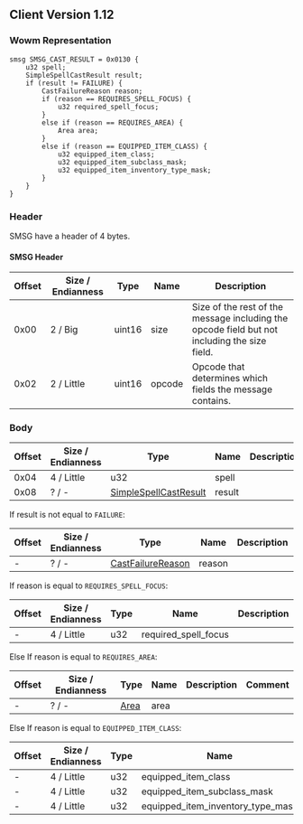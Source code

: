 ## Client Version 1.12

### Wowm Representation
```rust,ignore
smsg SMSG_CAST_RESULT = 0x0130 {
    u32 spell;
    SimpleSpellCastResult result;
    if (result != FAILURE) {
        CastFailureReason reason;
        if (reason == REQUIRES_SPELL_FOCUS) {
            u32 required_spell_focus;
        }
        else if (reason == REQUIRES_AREA) {
            Area area;
        }
        else if (reason == EQUIPPED_ITEM_CLASS) {
            u32 equipped_item_class;
            u32 equipped_item_subclass_mask;
            u32 equipped_item_inventory_type_mask;
        }
    }
}
```
### Header

SMSG have a header of 4 bytes.

#### SMSG Header

| Offset | Size / Endianness | Type   | Name   | Description |
| ------ | ----------------- | ------ | ------ | ----------- |
| 0x00   | 2 / Big           | uint16 | size   | Size of the rest of the message including the opcode field but not including the size field.|
| 0x02   | 2 / Little        | uint16 | opcode | Opcode that determines which fields the message contains.|

### Body

| Offset | Size / Endianness | Type | Name | Description | Comment |
| ------ | ----------------- | ---- | ---- | ----------- | ------- |
| 0x04 | 4 / Little | u32 | spell |  |  |
| 0x08 | ? / - | [SimpleSpellCastResult](simplespellcastresult.md) | result |  |  |

If result is not equal to `FAILURE`:

| Offset | Size / Endianness | Type | Name | Description | Comment |
| ------ | ----------------- | ---- | ---- | ----------- | ------- |
| - | ? / - | [CastFailureReason](castfailurereason.md) | reason |  |  |

If reason is equal to `REQUIRES_SPELL_FOCUS`:

| Offset | Size / Endianness | Type | Name | Description | Comment |
| ------ | ----------------- | ---- | ---- | ----------- | ------- |
| - | 4 / Little | u32 | required_spell_focus |  |  |

Else If reason is equal to `REQUIRES_AREA`:

| Offset | Size / Endianness | Type | Name | Description | Comment |
| ------ | ----------------- | ---- | ---- | ----------- | ------- |
| - | ? / - | [Area](area.md) | area |  |  |

Else If reason is equal to `EQUIPPED_ITEM_CLASS`:

| Offset | Size / Endianness | Type | Name | Description | Comment |
| ------ | ----------------- | ---- | ---- | ----------- | ------- |
| - | 4 / Little | u32 | equipped_item_class |  |  |
| - | 4 / Little | u32 | equipped_item_subclass_mask |  |  |
| - | 4 / Little | u32 | equipped_item_inventory_type_mask |  |  |

